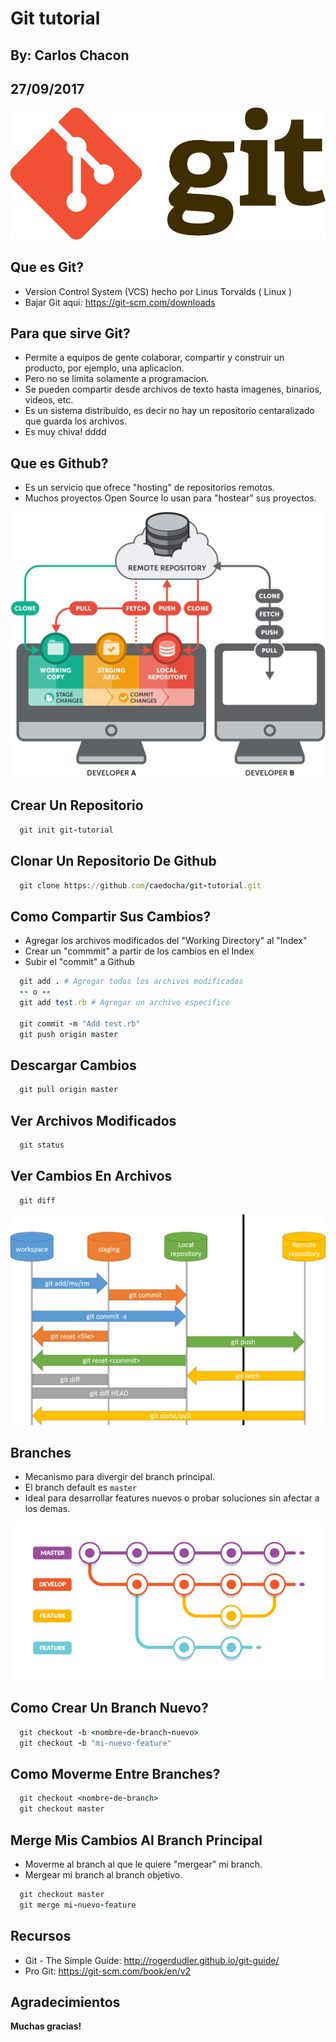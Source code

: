 # Git tutorial

## By: Carlos Chacon
## 27/09/2017

![Git Logo](https://github.com/caedocha/git-tutorial/blob/master/images/logo.png)


## Que es Git?

- Version Control System (VCS) hecho por Linus Torvalds ( Linux )
- Bajar Git aqui: https://git-scm.com/downloads



## Para que sirve Git?

- Permite a equipos de gente colaborar, compartir y construir un producto, por ejemplo, una aplicacion.
- Pero no se limita solamente a programacion.
- Se pueden compartir desde archivos de texto hasta imagenes, binarios, videos, etc.
- Es un sistema distribuido, es decir no hay un repositorio centaralizado que guarda los archivos.
- Es muy chiva!
dddd

## Que es Github?

- Es un servicio que ofrece "hosting" de repositorios remotos.
- Muchos proyectos Open Source lo usan para "hostear" sus proyectos.



![Workflow](https://github.com/caedocha/git-tutorial/blob/master/images/workflow.png)

## Crear Un Repositorio

```ruby
  git init git-tutorial
```


## Clonar Un Repositorio De Github

```ruby
  git clone https://github.com/caedocha/git-tutorial.git
```


## Como Compartir Sus Cambios?

- Agregar los archivos modificados del "Working Directory" al "Index"
- Crear un "commmit" a partir de los cambios en el Index
- Subir el "commit" a Github

```ruby
  git add . # Agregar todos los archivos modificados
  -- o --
  git add test.rb # Agregar un archivo especifico

  git commit -m "Add test.rb"
  git push origin master
```


## Descargar Cambios

```ruby
  git pull origin master
```


## Ver Archivos Modificados

```ruby
  git status
```


## Ver Cambios En Archivos

```ruby
  git diff
```



![Stages](https://github.com/caedocha/git-tutorial/blob/master/images/stages.png)

## Branches

- Mecanismo para divergir del branch principal.
- El branch default es `master`
- Ideal para desarrollar features nuevos o probar soluciones sin afectar a los demas.



![Branches](https://github.com/caedocha/git-tutorial/blob/master/images/branches.png)

## Como Crear Un Branch Nuevo?

```ruby
  git checkout -b <nombre-de-branch-nuevo>
  git checkout -b "mi-nuevo-feature"
```


## Como Moverme Entre Branches?

```ruby
  git checkout <nombre-de-branch>
  git checkout master
```


## Merge Mis Cambios Al Branch Principal

- Moverme al branch al que le quiere "mergear" mi branch.
- Mergear mi branch al branch objetivo.

```ruby
  git checkout master
  git merge mi-nuevo-feature
```


## Recursos

- Git - The Simple Guide: http://rogerdudler.github.io/git-guide/
- Pro Git: https://git-scm.com/book/en/v2


## Agradecimientos

**Muchas gracias!**


